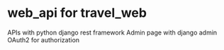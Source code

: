 # web_api for travel_web 
APIs with python django rest framework 
Admin page with django admin 
OAuth2 for authorization
